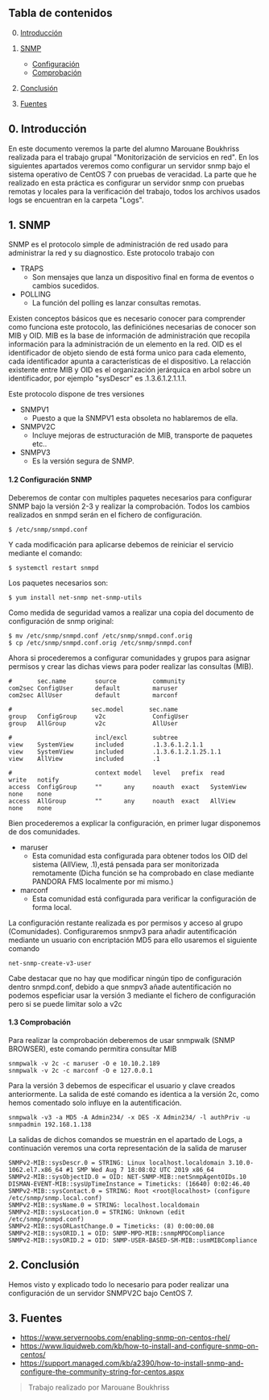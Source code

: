 ## Tabla de contenidos
0. [Introducción](#intro)

1. [SNMP](#snmp)
    + [Configuración](#snmpconf)
    + [Comprobación](#test)
2. [Conclusión](#conclusion)

3. [Fuentes](#fuentes)

<div id='intro'/>

## 0. Introducción 
En este documento veremos la parte del alumno Marouane Boukhriss realizada para el trabajo grupal "Monitorización de servicios en red".
En los siguientes apartados veremos como configurar un servidor snmp bajo el sistema operativo de CentOS 7 con pruebas de veracidad.
La parte que he realizado en esta práctica es configurar un servidor snmp con pruebas remotas y locales para la verificación del trabajo, todos los archivos usados logs se encuentran en la carpeta "Logs".

<div id='snmp'/>

## 1. SNMP
SNMP es el protocolo simple de administración  de red usado para administrar la red y su diagnostico. Este protocolo trabajo con 
+ TRAPS
    + Son mensajes que lanza un dispositivo final en forma de eventos o cambios sucedidos.
+ POLLING
    + La función del polling es lanzar consultas remotas.

Existen conceptos básicos que es necesario conocer para comprender como funciona este protocolo, las definiciónes necesarias de conocer son MIB y OID.
MIB es la base de información de administración que recopila información para la administración de un elemento en la red.
OID es el identificador de objeto siendo de está forma unico para cada elemento, cada identificador apunta a características de el dispositivo.
La relacción existente entre MIB y OID es el organización jerárquica en arbol sobre un identificador, por ejemplo "sysDescr" es .1.3.6.1.2.1.1.1. 

Este protocolo dispone de tres versiones
+ SNMPV1
    + Puesto a que la SNMPV1 esta obsoleta no hablaremos de ella.
+ SNMPV2C
    + Incluye mejoras de estructuración de MIB, transporte de paquetes etc..
+ SNMPV3
    + Es la versión segura de SNMP.


<div id='snmpconf'/>

#### 1.2 Configuración SNMP
Deberemos de contar con multiples paquetes necesarios para configurar SNMP bajo la versión 2-3 y realizar la comprobación. Todos los cambios realizados en snmpd serán en el fichero de configuración.
```
$ /etc/snmp/snmpd.conf
```
Y cada modificación para aplicarse debemos de reiniciar el servicio mediante el comando:
```
$ systemctl restart snmpd
```

Los paquetes necesarios son:
```
$ yum install net-snmp net-snmp-utils
```
Como medida de seguridad vamos a realizar una copia del documento de configuración de snmp original:
```
$ mv /etc/snmp/snmpd.conf /etc/snmp/snmpd.conf.orig
$ cp /etc/snmp/snmpd.conf.orig /etc/snmp/snmpd.conf
```
Ahora si procederemos a configurar comunidades y grupos para asignar permisos y crear las dichas views para poder realizar las consultas (MIB).

```
#       sec.name        source          community
com2sec ConfigUser      default         maruser
com2sec AllUser         default         marconf

#                      sec.model       sec.name
group   ConfigGroup     v2c             ConfigUser
group   AllGroup        v2c             AllUser

#                       incl/excl       subtree
view    SystemView      included        .1.3.6.1.2.1.1
view    SystemView      included        .1.3.6.1.2.1.25.1.1
view    AllView         included        .1

#                       context model   level   prefix  read            write   notify
access  ConfigGroup     ""      any     noauth  exact   SystemView      none    none
access  AllGroup        ""      any     noauth  exact   AllView         none    none
```
Bien procederemos a explicar la configuración, en primer lugar disponemos de dos comunidades.
+ maruser
    + Esta comunidad esta configurada para obtener todos los OID del sistema (AllView, .1),está pensada  para ser monitorizada remotamente (Dicha función se ha comprobado en clase mediante PANDORA FMS localmente por mi mismo.)
+ marconf
    + Esta comunidad está configurada para verificar la configuración de forma local.

La configuración restante realizada es por permisos y acceso al grupo (Comunidades).
Configuraremos snmpv3 para añadir autentificación mediante un usuario con encriptación MD5 para ello usaremos el siguiente comando

```
net-snmp-create-v3-user
```

Cabe destacar que no hay que modificar ningún tipo de configuración dentro snmpd.conf, debido a que snmpv3 añade autentificación no podemos espeficiar usar la versión 3 mediante el fichero de configuración pero si se puede limitar solo a v2c 

<div id='test'/>

#### 1.3 Comprobación
Para realizar la comprobación deberemos de usar snmpwalk (SNMP BROWSER), este comando permitira consultar MIB
```
snmpwalk -v 2c -c maruser -O e 10.10.2.189
snmpwalk -v 2c -c marconf -O e 127.0.0.1
```
Para la versión 3 debemos de especificar el usuario y clave creados anteriormente. La salida de esté comando es identica a la versión 2c, como hemos comentado solo influye en la autentificación.
```
snmpwalk -v3 -a MD5 -A Admin234/ -x DES -X Admin234/ -l authPriv -u snmpadmin 192.168.1.138
```

La salidas de dichos comandos se muestrán en el apartado de Logs, a continuación veremos una corta representación de la salida de maruser

```
SNMPv2-MIB::sysDescr.0 = STRING: Linux localhost.localdomain 3.10.0-1062.el7.x86_64 #1 SMP Wed Aug 7 18:08:02 UTC 2019 x86_64
SNMPv2-MIB::sysObjectID.0 = OID: NET-SNMP-MIB::netSnmpAgentOIDs.10
DISMAN-EVENT-MIB::sysUpTimeInstance = Timeticks: (16640) 0:02:46.40
SNMPv2-MIB::sysContact.0 = STRING: Root <root@localhost> (configure /etc/snmp/snmp.local.conf)
SNMPv2-MIB::sysName.0 = STRING: localhost.localdomain
SNMPv2-MIB::sysLocation.0 = STRING: Unknown (edit /etc/snmp/snmpd.conf)
SNMPv2-MIB::sysORLastChange.0 = Timeticks: (8) 0:00:00.08
SNMPv2-MIB::sysORID.1 = OID: SNMP-MPD-MIB::snmpMPDCompliance
SNMPv2-MIB::sysORID.2 = OID: SNMP-USER-BASED-SM-MIB::usmMIBCompliance 
```

<div id='conclusion'/>

## 2. Conclusión
Hemos visto y explicado todo lo necesario para poder realizar una configuración de un servidor SNMPV2C bajo CentOS 7.

<div id='fuentes'/>

## 3. Fuentes 
+ https://www.servernoobs.com/enabling-snmp-on-centos-rhel/
+ https://www.liquidweb.com/kb/how-to-install-and-configure-snmp-on-centos/
+ https://support.managed.com/kb/a2390/how-to-install-snmp-and-configure-the-community-string-for-centos.aspx

> Trabajo realizado por Marouane Boukhriss



